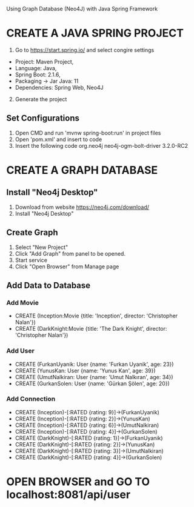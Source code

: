 Using Graph Database (Neo4J) with Java Spring Framework

# CREATE A JAVA SPRING PROJECT
1. Go to https://start.spring.io/ and select congire settings
  - Project: Maven Project, 
  - Language: Java, 
  - Spring Boot: 2.1.6, 
  - Packaging -> Jar Java: 11 
  - Dependencies: Spring Web, Neo4J
  
2. Generate the project

## Set Configurations
1. Open CMD and run 'mvnw spring-boot:run' in project files
2. Open 'pom.xml' and insert to code
3. Insert the following code
        <dependency>
            <groupId>org.neo4j</groupId>
            <artifactId>neo4j-ogm-bolt-driver</artifactId>
            <version>3.2.0-RC2</version>
        </dependency>
        
# CREATE A GRAPH DATABASE
## Install "Neo4j Desktop" 
1. Download from website https://neo4j.com/download/
2. Install "Neo4j Desktop"
## Create Graph
1. Select "New Project"
2. Click "Add Graph" from panel to be opened. 
3. Start service
4. Click "Open Browser" from Manage page
## Add Data to Database
### Add Movie
* CREATE (Inception:Movie {title: 'Inception', director: 'Christopher Nalan'})
* CREATE (DarkKnight:Movie {title: 'The Dark Knight', director: 'Christopher Nalan'})
### Add User
* CREATE (FurkanUyanik: User {name: 'Furkan Uyanik', age: 23})
* CREATE (YunusKan: User {name: 'Yunus Kan', age: 39})
* CREATE (UmutNalkiran: User {name: 'Umut Nalkıran', age: 34})
* CREATE (GurkanSolen: User {name: 'Gürkan Şölen', age: 20})
### Add Connection
* CREATE (Inception)-[:RATED {rating: 9}]->(FurkanUyanik)
* CREATE (Inception)-[:RATED {rating: 2}]->(YunusKan)
* CREATE (Inception)-[:RATED {rating: 6}]->(UmutNalkiran)
* CREATE (Inception)-[:RATED {rating: 4}]->(GurkanSolen)
* CREATE (DarkKnight)-[:RATED {rating: 1}]->(FurkanUyanik)
* CREATE (DarkKnight)-[:RATED {rating: 2}]->(YunusKan)
* CREATE (DarkKnight)-[:RATED {rating: 3}]->(UmutNalkiran)
* CREATE (DarkKnight)-[:RATED {rating: 4}]->(GurkanSolen)

# OPEN BROWSER and GO TO localhost:8081/api/user

